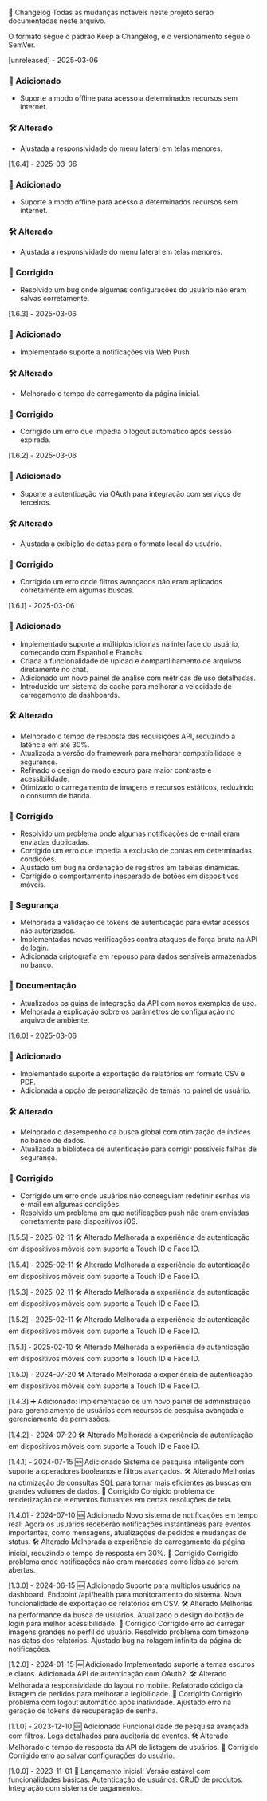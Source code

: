 📜 Changelog
Todas as mudanças notáveis neste projeto serão documentadas neste arquivo.

O formato segue o padrão Keep a Changelog, e o versionamento segue o SemVer.

[unreleased] - 2025-03-06

### 🚀 Adicionado
- Suporte a modo offline para acesso a determinados recursos sem internet.

### 🛠️ Alterado
- Ajustada a responsividade do menu lateral em telas menores.

[1.6.4] - 2025-03-06

### 🚀 Adicionado
- Suporte a modo offline para acesso a determinados recursos sem internet.

### 🛠️ Alterado
- Ajustada a responsividade do menu lateral em telas menores.

### 🐞 Corrigido
- Resolvido um bug onde algumas configurações do usuário não eram salvas corretamente.


[1.6.3] - 2025-03-06

### 🚀 Adicionado
- Implementado suporte a notificações via Web Push.

### 🛠️ Alterado
- Melhorado o tempo de carregamento da página inicial.

### 🐞 Corrigido
- Corrigido um erro que impedia o logout automático após sessão expirada.


[1.6.2] - 2025-03-06

### 🚀 Adicionado
- Suporte a autenticação via OAuth para integração com serviços de terceiros.

### 🛠️ Alterado
- Ajustada a exibição de datas para o formato local do usuário.

### 🐞 Corrigido
- Corrigido um erro onde filtros avançados não eram aplicados corretamente em algumas buscas.


[1.6.1] - 2025-03-06

### 🚀 Adicionado
- Implementado suporte a múltiplos idiomas na interface do usuário, começando com Espanhol e Francês.
- Criada a funcionalidade de upload e compartilhamento de arquivos diretamente no chat.
- Adicionado um novo painel de análise com métricas de uso detalhadas.
- Introduzido um sistema de cache para melhorar a velocidade de carregamento de dashboards.

### 🛠️ Alterado
- Melhorado o tempo de resposta das requisições API, reduzindo a latência em até 30%.
- Atualizada a versão do framework para melhorar compatibilidade e segurança.
- Refinado o design do modo escuro para maior contraste e acessibilidade.
- Otimizado o carregamento de imagens e recursos estáticos, reduzindo o consumo de banda.

### 🐞 Corrigido
- Resolvido um problema onde algumas notificações de e-mail eram enviadas duplicadas.
- Corrigido um erro que impedia a exclusão de contas em determinadas condições.
- Ajustado um bug na ordenação de registros em tabelas dinâmicas.
- Corrigido o comportamento inesperado de botões em dispositivos móveis.

### 🔐 Segurança
- Melhorada a validação de tokens de autenticação para evitar acessos não autorizados.
- Implementadas novas verificações contra ataques de força bruta na API de login.
- Adicionada criptografia em repouso para dados sensíveis armazenados no banco.

### 📘 Documentação
- Atualizados os guias de integração da API com novos exemplos de uso.
- Melhorada a explicação sobre os parâmetros de configuração no arquivo de ambiente.


[1.6.0] - 2025-03-06

### 🚀 Adicionado
- Implementado suporte a exportação de relatórios em formato CSV e PDF.
- Adicionada a opção de personalização de temas no painel de usuário.

### 🛠️ Alterado
- Melhorado o desempenho da busca global com otimização de índices no banco de dados.
- Atualizada a biblioteca de autenticação para corrigir possíveis falhas de segurança.

### 🐞 Corrigido
- Corrigido um erro onde usuários não conseguiam redefinir senhas via e-mail em algumas condições.
- Resolvido um problema em que notificações push não eram enviadas corretamente para dispositivos iOS.


[1.5.5] - 2025-02-11
🛠️ Alterado
Melhorada a experiência de autenticação em dispositivos móveis com suporte a Touch ID e Face ID.

[1.5.4] - 2025-02-11
🛠️ Alterado
Melhorada a experiência de autenticação em dispositivos móveis com suporte a Touch ID e Face ID.

[1.5.3] - 2025-02-11
🛠️ Alterado
Melhorada a experiência de autenticação em dispositivos móveis com suporte a Touch ID e Face ID.

[1.5.2] - 2025-02-11
🛠️ Alterado
Melhorada a experiência de autenticação em dispositivos móveis com suporte a Touch ID e Face ID.

[1.5.1] - 2025-02-10
🛠️ Alterado
Melhorada a experiência de autenticação em dispositivos móveis com suporte a Touch ID e Face ID.

[1.5.0] - 2024-07-20
🛠️ Alterado
Melhorada a experiência de autenticação em dispositivos móveis com suporte a Touch ID e Face ID.

[1.4.3]
➕ Adicionado:
Implementação de um novo painel de administração para gerenciamento de usuários com recursos de pesquisa avançada e gerenciamento de permissões.

[1.4.2] - 2024-07-20
🛠️ Alterado
Melhorada a experiência de autenticação em dispositivos móveis com suporte a Touch ID e Face ID.

[1.4.1] - 2024-07-15
🆕 Adicionado
Sistema de pesquisa inteligente com suporte a operadores booleanos e filtros avançados.
🛠️ Alterado
Melhorias na otimização de consultas SQL para tornar mais eficientes as buscas em grandes volumes de dados.
🐛 Corrigido
Corrigido problema de renderização de elementos flutuantes em certas resoluções de tela.

[1.4.0] - 2024-07-10
🆕 Adicionado
Novo sistema de notificações em tempo real: Agora os usuários receberão notificações instantâneas para eventos importantes, como mensagens, atualizações de pedidos e mudanças de status.
🛠️ Alterado
Melhorada a experiência de carregamento da página inicial, reduzindo o tempo de resposta em 30%.
🐛 Corrigido
Corrigido problema onde notificações não eram marcadas como lidas ao serem abertas.

[1.3.0] - 2024-06-15
🆕 Adicionado
Suporte para múltiplos usuários na dashboard.
Endpoint /api/health para monitoramento do sistema.
Nova funcionalidade de exportação de relatórios em CSV.
🛠️ Alterado
Melhorias na performance da busca de usuários.
Atualizado o design do botão de login para melhor acessibilidade.
🐛 Corrigido
Corrigido erro ao carregar imagens grandes no perfil do usuário.
Resolvido problema com timezone nas datas dos relatórios.
Ajustado bug na rolagem infinita da página de notificações.

[1.2.0] - 2024-01-15
🆕 Adicionado
Implementado suporte a temas escuros e claros.
Adicionada API de autenticação com OAuth2.
🛠️ Alterado
Melhorada a responsividade do layout no mobile.
Refatorado código da listagem de pedidos para melhorar a legibilidade.
🐛 Corrigido
Corrigido problema com logout automático após inatividade.
Ajustado erro na geração de tokens de recuperação de senha.

[1.1.0] - 2023-12-10
🆕 Adicionado
Funcionalidade de pesquisa avançada com filtros.
Logs detalhados para auditoria de eventos.
🛠️ Alterado
Melhorado o tempo de resposta da API de listagem de usuários.
🐛 Corrigido
Corrigido erro ao salvar configurações do usuário.

[1.0.0] - 2023-11-01
🚀 Lançamento inicial!
Versão estável com funcionalidades básicas:
Autenticação de usuários.
CRUD de produtos.
Integração com sistema de pagamentos.
